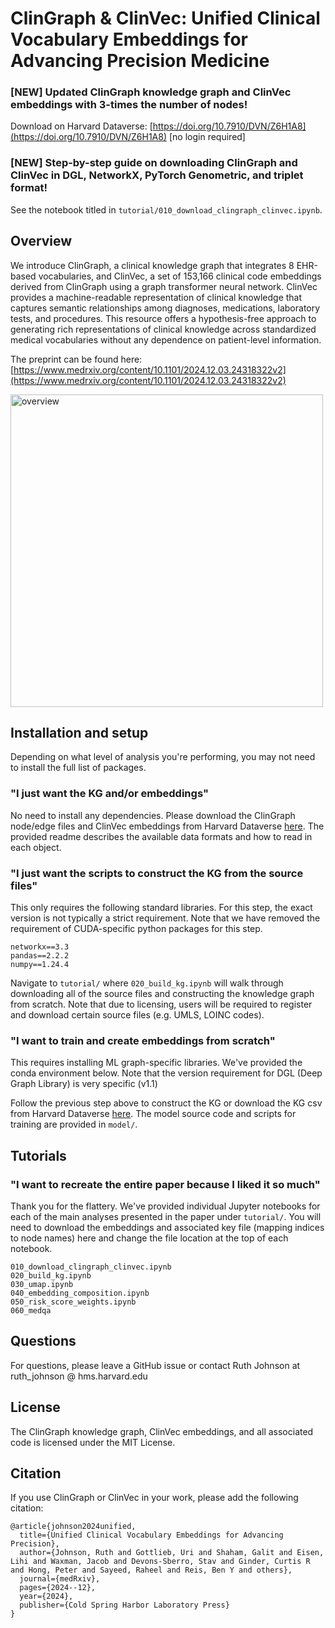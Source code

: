 # ClinGraph & ClinVec: Unified Clinical Vocabulary Embeddings for Advancing Precision Medicine

### [NEW] Updated ClinGraph knowledge graph and ClinVec embeddings with 3-times the number of nodes! 
Download on Harvard Dataverse: [https://doi.org/10.7910/DVN/Z6H1A8](https://doi.org/10.7910/DVN/Z6H1A8) [no login required]

### [NEW] Step-by-step guide on downloading ClinGraph and ClinVec in DGL, NetworkX, PyTorch Genometric, and triplet format! 
See the notebook titled in `tutorial/010_download_clingraph_clinvec.ipynb`.

## Overview

We introduce ClinGraph, a clinical knowledge graph that integrates 8 EHR-based vocabularies, and ClinVec, a set of 153,166 clinical code embeddings derived from ClinGraph using a graph transformer neural network. ClinVec provides a machine-readable representation of clinical knowledge that captures semantic relationships among diagnoses, medications, laboratory tests, and procedures. This resource offers a hypothesis-free approach to generating rich representations of clinical knowledge across standardized medical vocabularies without any dependence on patient-level information. 

The preprint can be found here: [https://www.medrxiv.org/content/10.1101/2024.12.03.24318322v2](https://www.medrxiv.org/content/10.1101/2024.12.03.24318322v2) 

<img src="img/github_img_2.png" alt="overview" width="500"/>

## Installation and setup

Depending on what level of analysis you're performing, you may not need to install the full list of packages.

### "I just want the KG and/or embeddings"
No need to install any dependencies. Please download the ClinGraph node/edge files and ClinVec embeddings from Harvard Dataverse [here](https://dataverse.harvard.edu/dataset.xhtml?persistentId=doi:10.7910/DVN/Z6H1A8). The provided readme describes the available data formats and how to read in each object. 

### "I just want the scripts to construct the KG from the source files"

This only requires the following standard libraries. For this step, the exact version is not typically a strict requirement. Note that we have removed the requirement of CUDA-specific python packages for this step. 

```
networkx==3.3
pandas==2.2.2
numpy==1.24.4
```

Navigate to `tutorial/` where `020_build_kg.ipynb` will walk through downloading all of the source files and constructing the knowledge graph from scratch. Note that due to licensing, users will be required to register and download certain source files (e.g. UMLS, LOINC codes). 

### "I want to train and create embeddings from scratch"

This requires installing ML graph-specific libraries. We've provided the conda environment below. Note that the version requirement for DGL (Deep Graph Library) is very specific (v1.1)

Follow the previous step above to construct the KG or download the KG csv from Harvard Dataverse [here](https://dataverse.harvard.edu/dataset.xhtml?persistentId=doi:10.7910/DVN/Z6H1A8). The model source code and scripts for training are provided in `model/`.

<h2>Tutorials</h2>

### "I want to recreate the entire paper because I liked it so much"

Thank you for the flattery. We've provided individual Jupyter notebooks for each of the main analyses presented in the paper under `tutorial/`. You will need to download the embeddings and associated key file (mapping indices to node names) here and change the file location at the top of each notebook.

```
010_download_clingraph_clinvec.ipynb
020_build_kg.ipynb
030_umap.ipynb
040_embedding_composition.ipynb
050_risk_score_weights.ipynb
060_medqa
```

<h2>Questions </h2>

For questions, please leave a GitHub issue or contact Ruth Johnson at ruth_johnson @ hms.harvard.edu

<h2>License </h2>
The ClinGraph knowledge graph, ClinVec embeddings, and all associated code is licensed under the MIT License. 

<h2>Citation </h2>
If you use ClinGraph or ClinVec in your work, please add the following citation:

```
@article{johnson2024unified,
  title={Unified Clinical Vocabulary Embeddings for Advancing Precision},
  author={Johnson, Ruth and Gottlieb, Uri and Shaham, Galit and Eisen, Lihi and Waxman, Jacob and Devons-Sberro, Stav and Ginder, Curtis R and Hong, Peter and Sayeed, Raheel and Reis, Ben Y and others},
  journal={medRxiv},
  pages={2024--12},
  year={2024},
  publisher={Cold Spring Harbor Laboratory Press}
}
```

